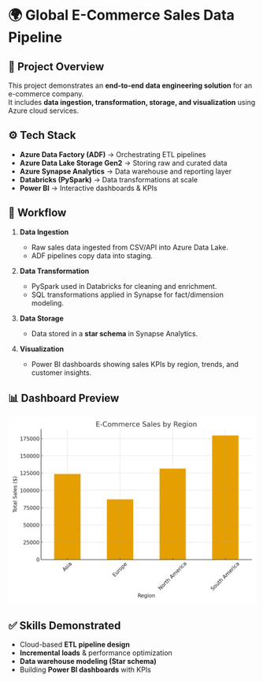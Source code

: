 # 🌍 Global E-Commerce Sales Data Pipeline

## 📌 Project Overview
This project demonstrates an **end-to-end data engineering solution** for an e-commerce company.  
It includes **data ingestion, transformation, storage, and visualization** using Azure cloud services.

## ⚙️ Tech Stack
- **Azure Data Factory (ADF)** → Orchestrating ETL pipelines  
- **Azure Data Lake Storage Gen2** → Storing raw and curated data  
- **Azure Synapse Analytics** → Data warehouse and reporting layer  
- **Databricks (PySpark)** → Data transformations at scale  
- **Power BI** → Interactive dashboards & KPIs  

## 🚀 Workflow
1. **Data Ingestion**  
   - Raw sales data ingested from CSV/API into Azure Data Lake.  
   - ADF pipelines copy data into staging.  

2. **Data Transformation**  
   - PySpark used in Databricks for cleaning and enrichment.  
   - SQL transformations applied in Synapse for fact/dimension modeling.  

3. **Data Storage**  
   - Data stored in a **star schema** in Synapse Analytics.  

4. **Visualization**  
   - Power BI dashboards showing sales KPIs by region, trends, and customer insights.  

## 📊 Dashboard Preview
![E-commerce Dashboard](dashboards/ecommerce_dashboard.png)

## ✅ Skills Demonstrated
- Cloud-based **ETL pipeline design**  
- **Incremental loads** & performance optimization  
- **Data warehouse modeling (Star schema)**  
- Building **Power BI dashboards** with KPIs  






